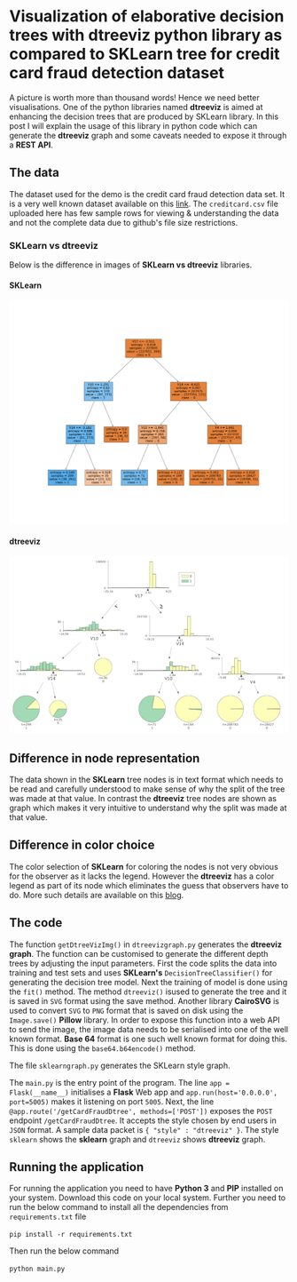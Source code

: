 # Visualization of elaborative decision trees with dtreeviz python library as compared to SKLearn tree for credit card fraud detection dataset

A picture is worth more than thousand words! Hence we need better visualisations. One of the python libraries named **dtreeviz** is aimed at enhancing the decision trees that are produced by SKLearn library. In this post I will explain the usage of this library in python code which can generate the **dtreeviz** graph and some caveats needed to expose it through a **REST API**.


## The data
The dataset used for the demo is the credit card fraud detection data set. It is a very well known dataset available on this [link](https://www.kaggle.com/mlg-ulb/creditcardfraud/download).
The `creditcard.csv` file uploaded here has few sample rows for viewing & understanding the data and not the complete data due to github's file size restrictions.

### SKLearn vs dtreeviz
Below is the difference in images of **SKLearn vs dtreeviz** libraries.


#### SKLearn
![](img/skl42_3.png) 

#### dtreeviz
![](img/dtv42_3.png)

## Difference in node representation
The data shown in the **SKLearn** tree nodes is in text format which needs to be read and carefully understood to make sense of why the split of the tree was made at that value. In contrast the **dtreeviz** tree nodes are shown as graph which makes it very intuitive to understand why the split was made at that value. 

## Difference in color choice
The color selection of **SKLearn** for coloring the nodes is not very obvious for the observer as it lacks the legend. However the **dtreeviz** has a color legend as part of its node which eliminates the guess that observers have to do.
More such details are available on this [blog](https://explained.ai/decision-tree-viz/). 


## The code

The function `getDtreeVizImg()` in `dtreevizgraph.py` generates the **dtreeviz graph**. The function can be customised to generate the different depth trees by adjusting the input parameters. First the code splits the data into training and test sets and uses **SKLearn's** `DecisionTreeClassifier()` for generating the decision tree model. Next the training of model is done using the `fit()` method. The method `dtreeviz()` isused to generate the tree and it is saved in `SVG` format using the save method. Another library **CairoSVG** is used to convert `SVG` to `PNG` format that is saved on disk using the `Image.save()` **Pillow** library.
In order to expose this function into a web API to send the image, the image data needs to be serialised into one of the well known format. **Base 64** format is one such well known format for doing this. This is done using the `base64.b64encode()` method.

The file `sklearngraph.py` generates the SKLearn style graph.

The `main.py` is the entry point of the program. The line `app = Flask(__name__)` initialises a **Flask** Web app and `app.run(host='0.0.0.0', port=5005)` makes it listening on port `5005`.
Next, the line `@app.route('/getCardFraudDtree', methods=['POST'])` exposes the `POST` endpoint `/getCardFraudDtree`. It accepts the style chosen by end users in `JSON` format. A sample data packet is `{ "style" : "dtreeviz" }`. The style `sklearn` shows the **sklearn** graph and `dtreeviz` shows **dtreeviz** graph. 

## Running the application
For running the application you need to have **Python 3** and **PIP** installed on your system. Download this code on your local system. Further you need to run the below command to install all the dependencies from `requirements.txt` file

`pip install -r requirements.txt`

Then run the below command

`python main.py`


